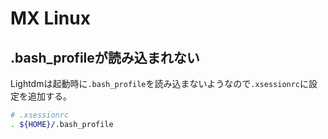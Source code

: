 # MX Linux

## .bash_profileが読み込まれない

Lightdmは起動時に`.bash_profile`を読み込まないようなので`.xsessionrc`に設定を追加する。

```bash
# .xsessionrc
. ${HOME}/.bash_profile
```

